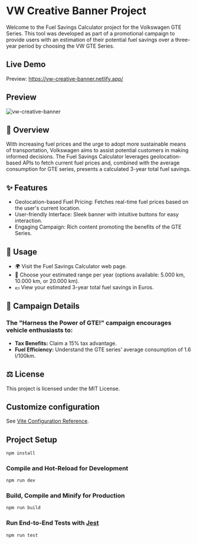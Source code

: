 # VW Creative Banner Project

Welcome to the Fuel Savings Calculator project for the Volkswagen GTE Series. This tool was developed as part of a promotional campaign to provide users with an estimation of their potential fuel savings over a three-year period by choosing the VW GTE Series.

## Live Demo

Preview: https://vw-creative-banner.netlify.app/

## Preview

![vw-creative-banner](/public/images/demo/project-demo.gif)

## 📌 Overview

With increasing fuel prices and the urge to adopt more sustainable means of transportation, Volkswagen aims to assist potential customers in making informed decisions. The Fuel Savings Calculator leverages geolocation-based APIs to fetch current fuel prices and, combined with the average consumption for GTE series, presents a calculated 3-year total fuel savings.

## ✨ Features

- Geolocation-based Fuel Pricing: Fetches real-time fuel prices based on the user's current location.
- User-friendly Interface: Sleek banner with intuitive buttons for easy interaction.
- Engaging Campaign: Rich content promoting the benefits of the GTE Series.

## 🚀 Usage

- 🌍 Visit the Fuel Savings Calculator web page.
- 📏 Choose your estimated range per year (options available: 5.000 km, 10.000 km, or 20.000 km).
- 💶 View your estimated 3-year total fuel savings in Euros.

## 🎉 Campaign Details

### The "Harness the Power of GTE!" campaign encourages vehicle enthusiasts to:

- **Tax Benefits:** Claim a 15% tax advantage.
- **Fuel Efficiency:** Understand the GTE series' average consumption of 1.6 l/100km.

## ⚖️ License

This project is licensed under the MIT License.

## Customize configuration

See [Vite Configuration Reference](https://vitejs.dev/config/).

## Project Setup

```sh
npm install
```

### Compile and Hot-Reload for Development

```sh
npm run dev
```

### Build, Compile and Minify for Production

```sh
npm run build
```

### Run End-to-End Tests with [Jest](https://jestjs.io/)

```sh
npm run test
```
